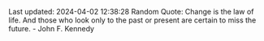 Last updated: 2024-04-02 12:38:28
Random Quote: Change is the law of life. And those who look only to the past or present are certain to miss the future. - John F. Kennedy
